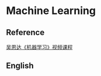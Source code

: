 # Machine Learning

## Reference

[吴恩达《机器学习》视频课程](https://www.bilibili.com/video/BV1W34y1i7xK/?vd_source=38033fe3a1f136728a1d6f8acf710b51)

## English



